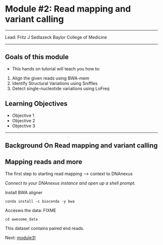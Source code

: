 
#  Module #2: Read mapping and variant calling

***
Lead: Fritz J Sedlazeck
Baylor College of Medicine
***

## Goals of this module
* This hands on tutorial will teach you how to:
1. Align the given reads using BWA-mem
2. Identify Structural Variations using Sniffles
3. Detect single-nucleotide variations using LoFreq

## Learning Objectives
* Objective 1
* Objective 2
* Objective 3

***

## Background On Read mapping and variant calling

## Mapping reads and more

The first step to starting read mapping --> context to DNAnexus

*Connect to your DNAnexus instance and open up a shell prompt.*

Install BWA aligner
```
conda install -c bioconda -y bwa
```

Accesws the data: FIXME
```
cd awesome_data

```
This dataset contains paired end reads.

Next: [module3!](module3.rst)
